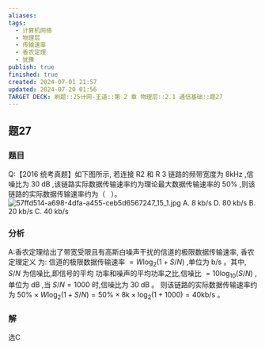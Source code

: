 ```yaml
---
aliases: 
tags:
  - 计算机网络
  - 物理层
  - 传输速率
  - 香农定理
  - 犹豫
publish: true
finished: true
created: 2024-07-01 21:57
updated: 2024-07-20 01:56
TARGET DECK: 刷题::25计网-王道::第 2 章 物理层::2.1 通信基础::题27
---
```


## 题27
### 题目
Q:【2016 统考真题】如下图所示, 若连接 R2 和 R 3 链路的频带宽度为 $8\mathrm{{kHz}}$ ,信噪比为 ${30}\mathrm{\;{dB}}$ ,该链路实际数据传输速率约为理论最大数据传输速率的 ${50}\%$ ,则该链路的实际数据传输速率约为（ $\;$ ）。
![57ffd514-a698-4dfa-a455-ceb5d6567247_15_1.jpg](https://img.hwenyi.live/202406021136362.webp)
A. $8\mathrm{\;{kb}}/\mathrm{s}$ D. ${80}\mathrm{\;{kb}}/\mathrm{s}$
B. ${20}\mathrm{\;{kb}}/\mathrm{s}$ C. ${40}\mathrm{\;{kb}}/\mathrm{s}$
### 分析
A:香农定理给出了带宽受限且有高斯白噪声干扰的信道的极限数据传输速率, 香农定理定义 为: 信道的极限数据传输速率 $= W{\log }_{2}\left( {1 + S/N}\right)$ ,单位为 $\mathrm{b}/\mathrm{s}$ 。其中, $S/N$ 为信噪比,即信号的平均 功率和噪声的平均功率之比,信噪比 $= {10}{\log }_{10}\left( {S/N}\right)$ ,单位为 $\mathrm{{dB}}$ ,当 $S/N = {1000}$ 时,信噪比为 ${30}\mathrm{\;{dB}}$ 。 则该链路的实际数据传输速率约为 ${50}\%  \times  W{\log }_{2}\left( {1 + S/N}\right)  = {50}\%  \times  8\mathrm{k} \times  {\log }_{2}\left( {1 + {1000}}\right)  = {40}\mathrm{{kb}}/\mathrm{s}$ 。
### 解
选C
<!--ID: 1721412115641-->
